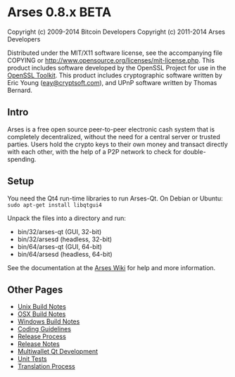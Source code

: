 Arses 0.8.x BETA
====================

Copyright (c) 2009-2014 Bitcoin Developers
Copyright (c) 2011-2014 Arses Developers

Distributed under the MIT/X11 software license, see the accompanying
file COPYING or http://www.opensource.org/licenses/mit-license.php.
This product includes software developed by the OpenSSL Project for use in the [OpenSSL Toolkit](http://www.openssl.org/). This product includes
cryptographic software written by Eric Young ([eay@cryptsoft.com](mailto:eay@cryptsoft.com)), and UPnP software written by Thomas Bernard.


Intro
---------------------
Arses is a free open source peer-to-peer electronic cash system that is
completely decentralized, without the need for a central server or trusted
parties.  Users hold the crypto keys to their own money and transact directly
with each other, with the help of a P2P network to check for double-spending.


Setup
---------------------
You need the Qt4 run-time libraries to run Arses-Qt. On Debian or Ubuntu:
	`sudo apt-get install libqtgui4`

Unpack the files into a directory and run:

- bin/32/arses-qt (GUI, 32-bit)
- bin/32/arsesd (headless, 32-bit)
- bin/64/arses-qt (GUI, 64-bit)
- bin/64/arsesd (headless, 64-bit)

See the documentation at the [Arses Wiki](http://arses.info)
for help and more information.


Other Pages
---------------------
- [Unix Build Notes](build-unix.md)
- [OSX Build Notes](build-osx.md)
- [Windows Build Notes](build-msw.md)
- [Coding Guidelines](coding.md)
- [Release Process](release-process.md)
- [Release Notes](release-notes.md)
- [Multiwallet Qt Development](multiwallet-qt.md)
- [Unit Tests](unit-tests.md)
- [Translation Process](translation_process.md)
